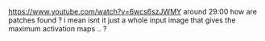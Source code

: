 https://www.youtube.com/watch?v=6wcs6szJWMY
around 29:00 how are patches found ? i mean isnt it just a whole input image that gives the maximum activation maps .. ?
